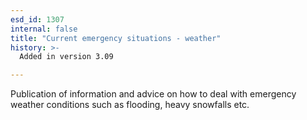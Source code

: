 ```yaml
---
esd_id: 1307
internal: false
title: "Current emergency situations - weather"
history: >-
  Added in version 3.09

---
```


Publication of information and advice on how to deal with emergency weather conditions such as flooding, heavy snowfalls etc.


